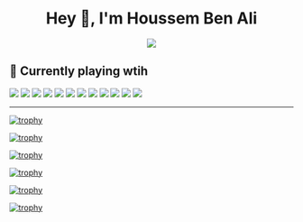 
<h1 align="center">Hey 👋, I'm Houssem Ben Ali</h1>

<div align="center"><img src="https://komarev.com/ghpvc/?username=hbenali&color=brightgreen"/></div>


## 🔭 Currently playing wtih
![](https://img.shields.io/badge/OS-Linux-informational?style=flat&logo=linux&logoColor=white&color=2bbc8a)
![](https://img.shields.io/badge/Tools-Jenkins-informational?style=flat&logo=Jenkins&logoColor=white&color=2bbc8a)
![](https://img.shields.io/badge/Tools-Docker-informational?style=flat&logo=docker&logoColor=lightblue)
![](https://img.shields.io/badge/Tools-Puppet-informational?style=flat&logo=Puppet&logoColor=yellow)
![](https://img.shields.io/badge/Tools-Kubernetes-informational?style=flat&logo=kubernetes&logoColor=blue)
![](https://img.shields.io/badge/Tools-Terraform-informational?style=flat&logo=Terraform&logoColor=blueviolet)
![](https://img.shields.io/badge/Tools-Ansible-informational?style=flat&logo=Ansible&logoColor=red)
![](https://img.shields.io/badge/Code-Groovy-informational?style=flat&logo=Groovy&logoColor=white&color=2bbc8a)
![](https://img.shields.io/badge/Code-Golang-informational?style=flat&logo=go&logoColor=lightblue)
![](https://img.shields.io/badge/Code-Python-informational?style=flat&logo=python&logoColor=white&color=2bbc8a)
![](https://img.shields.io/badge/Code-Javascript-informational?style=flat&logo=javascript&logoColor=white&color=2bbc8a)
![](https://img.shields.io/badge/Code-Ruby-informational?style=flat&logo=ruby&logoColor=white&color=red)



----

[![trophy](https://github-profile-trophy.vercel.app/?username=hbenali&theme=onedark#gh-dark-mode-only)](https://github.com/ryo-ma/github-profile-trophy#gh-dark-mode-only)

[![trophy](https://github-profile-trophy.vercel.app/?username=hbenali#gh-light-mode-only)](https://github.com/ryo-ma/github-profile-trophy#gh-light-mode-only)

[![trophy](https://github-readme-stats.vercel.app/api?username=hbenali&count_private=true&show_icons=true&theme=onedark)](https://github.com/ryo-ma/github-profile-trophy#gh-dark-mode-only)

[![trophy](https://github-readme-stats.vercel.app/api?username=hbenali&count_private=true&show_icons=true)](https://github.com/ryo-ma/github-profile-trophy#gh-light-mode-only)

[![trophy](https://github-readme-stats.vercel.app/api/top-langs/?username=hbenali&theme=onedark&langs_count=15&layout=compact&hide=php)](https://github.com/ryo-ma/github-profile-trophy#gh-dark-mode-only)

[![trophy](https://github-readme-stats.vercel.app/api/top-langs/?username=hbenali&langs_count=15&layout=compact&hide=php)](https://github.com/ryo-ma/github-profile-trophy#gh-light-mode-only)
